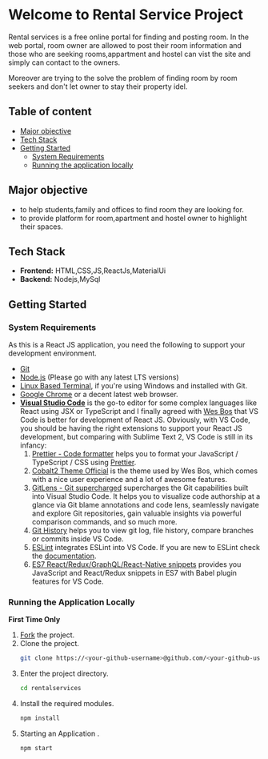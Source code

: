# Welcome to Rental Service Project

Rental services is a free online portal for finding and posting room. In the web portal, room owner are allowed to post their room information and those who are seeking rooms,appartment and hostel can vist the site and simply can contact to the owners. 
  
Moreover are trying to the solve the problem of finding room by room seekers and don't let owner to stay their property idel.

## Table of content

- [Major objective](#major-objective)
- [Tech Stack](#tech-stack)
- [Getting Started](#getting-started)
  - [System Requirements](#system-requirements)
  - [Running the application locally](#running-the-application-locally)
<!-- - [Contribution Guidelines](#contribution-guidelines) -->
<!-- - [Learning Resources](#learning-resources) -->

## Major objective 

- to help students,family and offices to find room they are looking for.
- to provide platform for room,apartment and hostel owner to highlight their spaces.



## Tech Stack

- **Frontend:**  HTML,CSS,JS,ReactJs,MaterialUi
- **Backend:**  Nodejs,MySql


## Getting Started

### System Requirements

As this is a React JS application, you need the following to support your development environment.
* [Git](https://git-scm.com/downloads)
* [Node.js](https://nodejs.org/en/) (Please go with any latest LTS versions)
* [Linux Based Terminal](https://gitforwindows.org/), if you're using Windows and installed with Git.
* [Google Chrome](https://www.google.com/chrome/) or a decent latest web browser.
* **[Visual Studio Code](https://code.visualstudio.com/)** is the go-to editor for some complex languages like React using JSX or TypeScript and I finally agreed with [Wes Bos](https://wesbos.com/) that VS Code is better for development of React JS. Obviously, with VS Code, you should be having the right extensions to support your React JS development, but comparing with Sublime Text 2, VS Code is still in its infancy:
  1. [Prettier - Code formatter](https://marketplace.visualstudio.com/items?itemName=esbenp.prettier-vscode) helps you to format your JavaScript / TypeScript / CSS using [Prettier](https://github.com/prettier/prettier).
  2. [Cobalt2 Theme Official](https://marketplace.visualstudio.com/items?itemName=wesbos.theme-cobalt2) is the theme used by Wes Bos, which comes with a nice user experience and a lot of awesome features.
  3. [GitLens - Git supercharged](https://marketplace.visualstudio.com/items?itemName=eamodio.gitlens) supercharges the Git capabilities built into Visual Studio Code. It helps you to visualize code authorship at a glance via Git blame annotations and code lens, seamlessly navigate and explore Git repositories, gain valuable insights via powerful comparison commands, and so much more.
  4. [Git History](https://marketplace.visualstudio.com/items?itemName=donjayamanne.githistory) helps you to view git log, file history, compare branches or commits inside VS Code.
  5. [ESLint](https://marketplace.visualstudio.com/items?itemName=dbaeumer.vscode-eslint) integrates ESLint into VS Code. If you are new to ESLint check the [documentation](http://eslint.org/).
  6. [ES7 React/Redux/GraphQL/React-Native snippets](https://marketplace.visualstudio.com/items?itemName=dsznajder.es7-react-js-snippets) provides you JavaScript and React/Redux snippets in ES7 with Babel plugin features for VS Code.
  

  
### Running the Application Locally

**First Time Only**

1. [Fork](https://help.github.com/en/github/getting-started-with-github/fork-a-repo) the project.
2. Clone the project.
   ```bash
   git clone https://<your-github-username>@github.com/<your-github-username>/Rezume.git
   ```
3. Enter the project directory.
   ```bash
   cd rentalservices
   ```
4. Install the required modules.
   ```bash
   npm install
   ```
5. Starting an Application .
   ```bash
   npm start
  